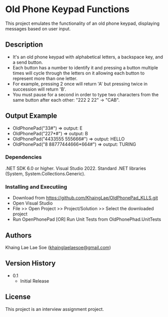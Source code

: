 # Old Phone Keypad Functions
This project emulates the functionality of an old phone keypad, displaying messages based on user input.

## Description

- It's an old phone keypad with alphabetical letters, a backspace key, and a send button. 
- Each button has a number to identify it and pressing a button multiple times will cycle through the letters on it allowing
  each button to represent more than one letter.
- For example, pressing 2 once will return 'A' but pressing twice in succession will return 'B'.
- You must pause for a second in order to type two characters from the same button after each other: "222 2 22" -> "CAB".

## Output Example
- OldPhonePad("33#") => output: E
- OldPhonePad("227*#") => output: B
- OldPhonePad("4433555 555666#") => output: HELLO
- OldPhonePad("8 88777444666*664#") => output: TURING

### Dependencies

.NET SDK 6.0 or higher.
Visual Studio 2022.
Standard .NET libraries (System, System.Collections.Generic).


### Installing and Executiing

- Download from https://github.com/KhaingLae/OldPhonePad_KLLS.git
- Open Visual Studio
- File >> Open Project >> Project/Solution >> Select the downloaded project
- Run OpenPhonePad 
  [OR]
  Run Unit Tests from OldPhonePhad.UnitTests


## Authors

Khaing Lae Lae Soe (khainglaelaesoe@gmail.com)


## Version History

* 0.1
    * Initial Release

## License

This project is an interview assignment project.

